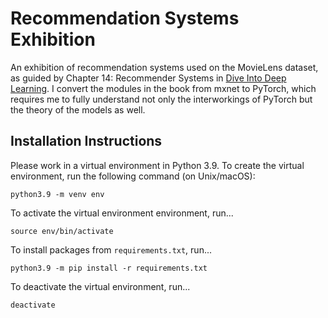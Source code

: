 # Recommendation Systems Exhibition
An exhibition of recommendation systems used on the MovieLens dataset, as guided by Chapter 14: Recommender Systems in [Dive Into Deep Learning](https://d2l.ai/chapter_recommender-systems/index.html). I convert the modules in the book from mxnet to PyTorch, which requires me to fully understand not only the interworkings of PyTorch but the theory of the models as well.

## Installation Instructions
Please work in a virtual environment in Python 3.9. To create the virtual environment, run the following command (on Unix/macOS):
```
python3.9 -m venv env
```
To activate the virtual environment environment, run...
```
source env/bin/activate
```
To install packages from `requirements.txt`, run...
```
python3.9 -m pip install -r requirements.txt
```
To deactivate the virtual environment, run...
```
deactivate
```
